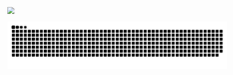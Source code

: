 ![](https://go.lhf.us.kg/https://capsule-render.vercel.app/api?type=waving&height=300&color=gradient&text=Hello!&textBg=false&desc=%E5%BB%96%E6%A1%81%E9%94%8B&descAlignY=70)

![](https://github.com/liaohengfeng/liaohengfeng/blob/outputs/dist/github-contribution-grid-snake.svg)

